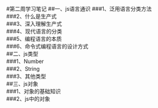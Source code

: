 #第二周学习笔记
##一、js语言通识
###1、泛用语言分类方法  
###2、什么是生产式  
###3、深入理解生产式  
###4、现代语言的分类  
###5、编程语言的本质  
###6、命令式编程语言的设计方式  
##二、js类型  
###1、Number  
###2、String  
###3、其他类型  
##三、js对象  
###1、对象的基础知识  
###2、js中的对象
